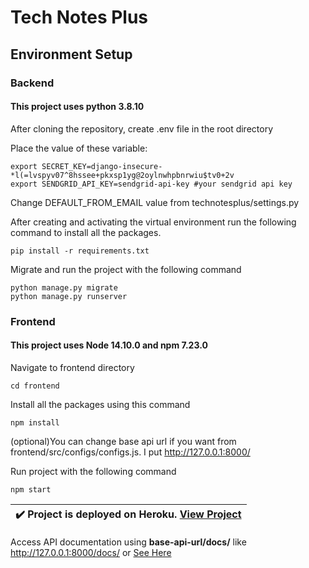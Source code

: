 # Tech Notes Plus

## Environment Setup

### Backend

#### This project uses python 3.8.10

After cloning the repository, create .env file in the root directory

Place the value of these variable:
```
export SECRET_KEY=django-insecure-*l(=lvspyv07^8hssee+pkxsp1yg@2oylnwhpbnrwiu$tv0+2v
export SENDGRID_API_KEY=sendgrid-api-key #your sendgrid api key
```
Change DEFAULT_FROM_EMAIL value from technotesplus/settings.py

After creating and activating the virtual environment run the following command to install all the packages.

```
pip install -r requirements.txt
```
Migrate and run the project with the following command

```
python manage.py migrate
python manage.py runserver
```
### Frontend
#### This project uses Node 14.10.0 and npm 7.23.0
Navigate to frontend directory
```
cd frontend
```
Install all the packages using this command
```
npm install
```
(optional)You can change base api url if you want from frontend/src/configs/configs.js. I put http://127.0.0.1:8000/

Run project with the following command
```
npm start
```
| :heavy_check_mark:  Project is deployed on Heroku. [View Project](https://technotesplus.herokuapp.com/)|
|----------------------------------------------------------------------------------------------------------|

Access API documentation using **base-api-url/docs/** like http://127.0.0.1:8000/docs/ or [See Here](https://technotesplus.herokuapp.com/docs/)
